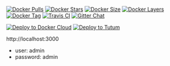 [![Docker Pulls](https://img.shields.io/docker/pulls/yongjhih/influxdb.svg)](https://hub.docker.com/r/yongjhih/influxdb/)
[![Docker Stars](https://img.shields.io/docker/stars/yongjhih/influxdb.svg)](https://hub.docker.com/r/yongjhih/influxdb/)
[![Docker Size](https://img.shields.io/imagelayers/image-size/yongjhih/influxdb/latest.svg)](https://imagelayers.io/?images=yongjhih/influxdb:latest)
[![Docker Layers](https://img.shields.io/imagelayers/layers/yongjhih/influxdb/latest.svg)](https://imagelayers.io/?images=yongjhih/influxdb:latest)
[![Docker Tag](https://img.shields.io/github/tag/yongjhih/docker-influxdb-grafana.svg)](https://hub.docker.com/r/yongjhih/influxdb-grafana/tags/)
[![Travis CI](https://img.shields.io/travis/yongjhih/docker-influxdb-grafana.svg)](https://travis-ci.org/yongjhih/docker-influxdb-grafana)
[![Gitter Chat](https://img.shields.io/gitter/room/yongjhih/docker-influxdb-grafana.svg)](https://gitter.im/yongjhih/docker-influxdb-grafana)

[![Deploy to Docker Cloud](https://github.com/yongjhih/docker-parse-server/raw/master/art/deploy-to-docker-cloud.png)](https://cloud.docker.com/stack/deploy/?repo=https://github.com/yongjhih/docker-influxdb-grafana)
[![Deploy to Tutum](https://s.tutum.co/deploy-to-tutum.svg)](https://dashboard.tutum.co/stack/deploy/?repo=https://github.com/yongjhih/docker-influxdb-grafana)


http://localhost:3000

* user: admin
* password: admin
